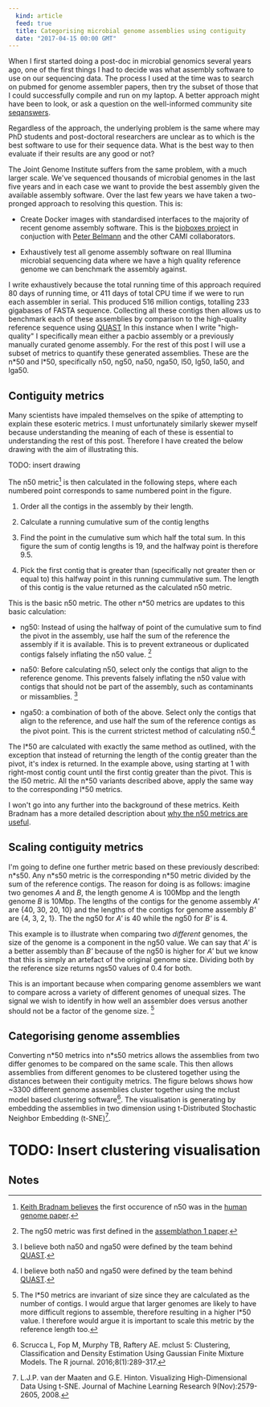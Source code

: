 ```yaml
---
  kind: article
  feed: true
  title: Categorising microbial genome assemblies using contiguity
  date: "2017-04-15 00:00 GMT"
---
```


When I first started doing a post-doc in microbial genomics several years ago,
one of the first things I had to decide was what assembly software to use on
our sequencing data. The process I used at the time was to search on pubmed for
genome assembler papers, then try the subset of those that I could successfully
compile and run on my laptop. A better approach might have been to look, or ask
a question on the well-informed community site [seqanswers][seq].

[seq]: http://seqanswers.com/

Regardless of the approach, the underlying problem is the same where may PhD
students and post-doctoral researchers are unclear as to which is the best
software to use for their sequence data. What is the best way to then evaluate
if their results are any good or not?

The Joint Genome Institute suffers from the same problem, with a much larger
scale. We've sequenced thousands of microbial genomes in the last five years
and in each case we want to provide the best assembly given the available
assembly software. Over the last few years we have taken a two-pronged approach
to resolving this question. This is:

  * Create Docker images with standardised interfaces to the majority of recent
    genome assembly software. This is the [bioboxes project][bioboxes] in
    conjuction with [Peter Belmann][peter] and the other CAMI collaborators.

  * Exhaustively test all genome assembly software on real Illumina microbial
    sequencing data where we have a high quality reference genome we can
    benchmark the assembly against.

[bioboxes]: http://bioboxes.org/
[peter]: https://twitter.com/_pbelmann_

I write exhaustively because the total running time of this approach required
80 days of running time, or 411 days of total CPU time if we were to run each
assembler in serial. This produced 516 million contigs, totalling 233 gigabases
of FASTA sequence. Collecting all these contigs then allows us to benchmark
each of these assemblies by comparison to the high-quality reference sequence
using [QUAST][] In this instance when I write "high-quality" I specifically
mean either a pacbio assembly or a previously manually curated genome assembly.
For the rest of this post I will use a subset of metrics to quantify these
generated assemblies. These are the n\*50 and l\*50, specifically n50, ng50,
na50, nga50, l50, lg50, la50, and lga50.

## Contiguity metrics

[QUAST]: http://quast.sourceforge.net/quast

Many scientists have impaled themselves on the spike of attempting to explain
these esoteric metrics. I must unfortunately similarly skewer myself because
understanding the meaning of each of these is essential to understanding the
rest of this post. Therefore I have created the below drawing with the aim of
illustrating this.

TODO: insert drawing

The n50 metric[^n50] is then calculated in the following steps, where each
numbered point corresponds to same numbered point in the figure.

  1. Order all the contigs in the assembly by their length.

  2. Calculate a running cumulative sum of the contig lengths

  3. Find the point in the cumulative sum which half the total sum. In this
     figure the sum of contig lengths is 19, and the halfway point is therefore
     9.5.

  4. Pick the first contig that is greater than (specifically not greater then
     or equal to) this halfway point in this running cummulative sum. The
     length of this contig is the value returned as the calculated n50 metric.

This is the basic n50 metric. The other n\*50 metrics are updates to this basic
calculation:

  * ng50: Instead of using the halfway of point of the cumulative sum to find
    the pivot in the assembly, use half the sum of the reference the assembly
    if it is available. This is to prevent extraneous or duplicated contigs
    falsely inflating the n50 value. [^ng50]

  * na50: Before calculating n50, select only the contigs that align to the
    reference genome. This prevents falsely inflating the n50 value with
    contigs that should not be part of the assembly, such as contaminants or
    missamblies. [^nga50]

  * nga50: a combination of both of the above. Select only the contigs that
    align to the reference, and use half the sum of the reference contigs as
    the pivot point. This is the current strictest method of calculating
    n50.[^nga50]

The l\*50 are calculated with exactly the same method as outlined, with the
exception that instead of returning the length of the contig greater than the
pivot, it's index is returned. In the example above, using starting at 1 with
right-most contig count until the first contig greater than the pivot. This is
the l50 metric. All the n\*50 variants described above, apply the same way to
the corresponding l\*50 metrics.

I won't go into any further into the background of these metrics. Keith Bradnam
has a more detailed description about [why the n50 metrics are
useful][why-n50].

[why-n50]: http://www.acgt.me/blog/2013/7/8/why-is-n50-used-as-an-assembly-metric.html

## Scaling contiguity metrics

I'm going to define one further metric based on these previously described:
n\*s50. Any n\*s50 metric is the corresponding n\*50 metric divided by the sum
of the reference contigs. The reason for doing is as follows: imagine two
genomes _A_ and _B_, the length genome _A_ is 100Mbp and the length genome _B_
is 10Mbp. The lengths of the contigs for the genome assembly _A'_ are {40, 30,
20, 10} and the lengths of the contigs for genome assembly _B'_ are {4, 3, 2,
1}. The the ng50 for _A'_ is 40 while the ng50 for _B'_ is 4.

This example is to illustrate when comparing two _different_ genomes, the size
of the genome is a component in the ng50 value. We can say that _A'_ is a
better assembly than _B'_ because of the ng50 is higher for _A'_ but we know
that this is simply an artefact of the original genome size. Dividing both by
the reference size returns ngs50 values of 0.4 for both.

This is an important because when comparing genome assemblers we want to
compare across a variety of different genomes of unequal sizes. The signal we
wish to identify in how well an assembler does versus another should not be a
factor of the genome size. [^lg50]

## Categorising genome assemblies

Converting n\*50 metrics into n\*s50 metrics allows the assemblies from two
differ genomes to be compared on the same scale. This then allows assemblies
from different genomes to be clustered together using the distances between
their contiguity metrics. The figure belows shows how ~3300 different genome
assemblies cluster together using the mclust model based clustering
software[^clust]. The visualisation is generating by embedding the assemblies
in two dimension using t-Distributed Stochastic Neighbor Embedding
(t-SNE)[^tsne].

# TODO: Insert clustering visualisation


## Notes

[^n50]: [Keith Bradnam believes][keith] the first occurence of n50 was in the [human genome paper][human].

[^ng50]: The ng50 metric was first defined in the [assemblathon 1 paper][asm1].

[^nga50]: I believe both na50 and nga50 were defined by the team behind [QUAST][].

[^lg50]: The l\*50 metrics are invariant of size since they are calculated as the number of contigs. I would argue that larger genomes are likely to have more difficult regions to assemble, therefore resulting in a higher l\*50 value. I therefore would argue it is important to scale this metric by the reference length too.

[^clust]: Scrucca L, Fop M, Murphy TB, Raftery AE. mclust 5: Clustering, Classification and Density Estimation Using Gaussian Finite Mixture Models. The R journal. 2016;8(1):289-317.

[^tsne]: L.J.P. van der Maaten and G.E. Hinton. Visualizing High-Dimensional Data Using t-SNE. Journal of Machine Learning Research 9(Nov):2579-2605, 2008.

[keith]: http://www.acgt.me/blog/2015/6/11/l50-vs-n50-thats-another-fine-mess-that-bioinformatics-got-us-into

[human]: http://www.nature.com/nature/journal/v409/n6822/full/409860a0.html

[asm1]: http://genome.cshlp.org/content/21/12/2224






























